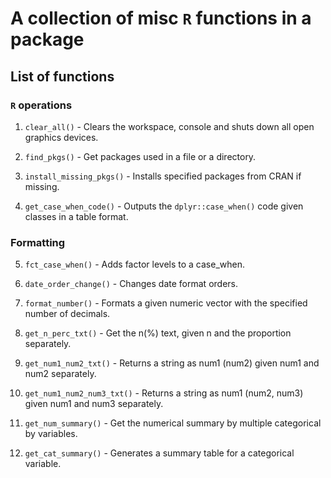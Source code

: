 # A collection of misc `R` functions in a package
 
 
 ## List of functions
 
 ### `R` operations
 
 1. `clear_all()` - Clears the workspace, console and shuts down all open graphics devices.
 
 2. `find_pkgs()` - Get packages used in a file or a directory.
 
 3. `install_missing_pkgs()` - Installs specified packages from CRAN if missing.
 
 4. `get_case_when_code()` - Outputs the `dplyr::case_when()` code given classes in a table format.
 
 
 ### Formatting
 
 5. `fct_case_when()` - Adds factor levels to a case_when.
 
 6. `date_order_change()` - Changes date format orders.
 
 7. `format_number()` - Formats a given numeric vector with the specified number of decimals.
 
 8. `get_n_perc_txt()` - Get the n(%) text, given n and the proportion separately.
 
 9. `get_num1_num2_txt()` - Returns a string as num1 (num2) given num1 and num2 separately.
 
 10. `get_num1_num2_num3_txt()` - Returns a string as num1 (num2, num3) given num1 and num3 separately.
 
 11. `get_num_summary()` -  Get the numerical summary by multiple categorical by variables.
 
 12. `get_cat_summary()` - Generates a summary table for a categorical variable.

